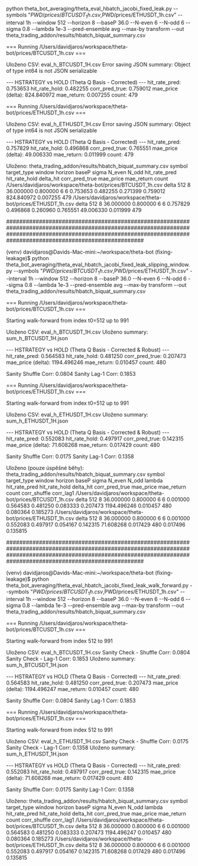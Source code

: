 python theta_bot_averaging/theta_eval_hbatch_jacobi_fixed_leak.py --symbols "$PWD/prices/BTCUSDT_1h.csv,$PWD/prices/ETHUSDT_1h.csv"   --interval 1h --window 512 --horizon 8 --baseP 36.0   --N-even 6   --N-odd 6   --sigma 0.8 --lambda 1e-3   --pred-ensemble avg --max-by transform   --out theta_trading_addon/results/hbatch_biquat_summary.csv

=== Running /Users/davidjaros/workspace/theta-bot/prices/BTCUSDT_1h.csv ===


Uloženo CSV: eval_h_BTCUSDT_1H.csv
Error saving JSON summary: Object of type int64 is not JSON serializable

--- HSTRATEGY vs HOLD (Theta Q Basis - Corrected) ---
hit_rate_pred:   0.753653
hit_rate_hold:   0.482255
corr_pred_true:  0.759012
mae_price (delta): 824.840972
mae_return:      0.007255
count:          479


=== Running /Users/davidjaros/workspace/theta-bot/prices/ETHUSDT_1h.csv ===


Uloženo CSV: eval_h_ETHUSDT_1H.csv
Error saving JSON summary: Object of type int64 is not JSON serializable

--- HSTRATEGY vs HOLD (Theta Q Basis - Corrected) ---
hit_rate_pred:   0.757829
hit_rate_hold:   0.496868
corr_pred_true:  0.765551
mae_price (delta): 49.006330
mae_return:      0.011999
count:          479


Uloženo: theta_trading_addon/results/hbatch_biquat_summary.csv
                                                     symbol target_type  window  horizon     baseP    sigma  N_even  N_odd  hit_rate_pred  hit_rate_hold  delta_hit  corr_pred_true  mae_price  mae_return  count
/Users/davidjaros/workspace/theta-bot/prices/BTCUSDT_1h.csv       delta     512        8 36.000000 0.800000       6      6       0.753653       0.482255   0.271399        0.759012 824.840972    0.007255    479
/Users/davidjaros/workspace/theta-bot/prices/ETHUSDT_1h.csv       delta     512        8 36.000000 0.800000       6      6       0.757829       0.496868   0.260960        0.765551  49.006330    0.011999    479


##################################################################################################################################################################################################################

(venv) davidjaros@Davids-Mac-mini:~/workspace/theta-bot (fixing-leakage)$ python theta_bot_averaging/theta_eval_hbatch_jacobi_fixed_leak_slipping_window.py --symbols "$PWD/prices/BTCUSDT_1h.csv,$PWD/prices/ETHUSDT_1h.csv"   --interval 1h --window 512 --horizon 8 --baseP 36.0   --N-even 6   --N-odd 6   --sigma 0.8 --lambda 1e-3   --pred-ensemble avg --max-by transform   --out theta_trading_addon/results/hbatch_biquat_summary.csv

=== Running /Users/davidjaros/workspace/theta-bot/prices/BTCUSDT_1h.csv ===

Starting walk-forward from index t0=512 up to 991

Uloženo CSV: eval_h_BTCUSDT_1H.csv
Uloženo summary: sum_h_BTCUSDT_1H.json

--- HSTRATEGY vs HOLD (Theta Q Basis - Corrected & Robust) ---
hit_rate_pred:   0.564583
hit_rate_hold:   0.481250
corr_pred_true:  0.207473
mae_price (delta): 1194.496246
mae_return:      0.010457
count:          480

Sanity Shuffle Corr: 0.0804
Sanity Lag-1 Corr:   0.1853

=== Running /Users/davidjaros/workspace/theta-bot/prices/ETHUSDT_1h.csv ===

Starting walk-forward from index t0=512 up to 991

Uloženo CSV: eval_h_ETHUSDT_1H.csv
Uloženo summary: sum_h_ETHUSDT_1H.json

--- HSTRATEGY vs HOLD (Theta Q Basis - Corrected & Robust) ---
hit_rate_pred:   0.552083
hit_rate_hold:   0.497917
corr_pred_true:  0.142315
mae_price (delta): 71.608268
mae_return:      0.017429
count:          480

Sanity Shuffle Corr: 0.0175
Sanity Lag-1 Corr:   0.1358

Uloženo (pouze úspěšné běhy): theta_trading_addon/results/hbatch_biquat_summary.csv
                                                     symbol target_type  window  horizon     baseP    sigma  N_even  N_odd   lambda  hit_rate_pred  hit_rate_hold  delta_hit  corr_pred_true   mae_price  mae_return  count  corr_shuffle  corr_lag1
/Users/davidjaros/workspace/theta-bot/prices/BTCUSDT_1h.csv       delta     512        8 36.000000 0.800000       6      6 0.001000       0.564583       0.481250   0.083333        0.207473 1194.496246    0.010457    480      0.080364   0.185273
/Users/davidjaros/workspace/theta-bot/prices/ETHUSDT_1h.csv       delta     512        8 36.000000 0.800000       6      6 0.001000       0.552083       0.497917   0.054167        0.142315   71.608268    0.017429    480      0.017496   0.135815

##################################################################################################################################################################################################################

(venv) davidjaros@Davids-Mac-mini:~/workspace/theta-bot (fixing-leakage)$ python theta_bot_averaging/theta_eval_hbatch_jacobi_fixed_leak_walk_forward.py --symbols "$PWD/prices/BTCUSDT_1h.csv,$PWD/prices/ETHUSDT_1h.csv"   --interval 1h --window 512 --horizon 8 --baseP 36.0   --N-even 6   --N-odd 6   --sigma 0.8 --lambda 1e-3   --pred-ensemble avg --max-by transform   --out theta_trading_addon/results/hbatch_biquat_summary.csv

=== Running /Users/davidjaros/workspace/theta-bot/prices/BTCUSDT_1h.csv ===

Starting walk-forward from index 512 to 991

Uloženo CSV: eval_h_BTCUSDT_1H.csv
Sanity Check - Shuffle Corr: 0.0804
Sanity Check - Lag-1 Corr:   0.1853
Uloženo summary: sum_h_BTCUSDT_1H.json

--- HSTRATEGY vs HOLD (Theta Q Basis - Corrected) ---
hit_rate_pred:   0.564583
hit_rate_hold:   0.481250
corr_pred_true:  0.207473
mae_price (delta): 1194.496247
mae_return:      0.010457
count:          480

Sanity Shuffle Corr: 0.0804
Sanity Lag-1 Corr:   0.1853

=== Running /Users/davidjaros/workspace/theta-bot/prices/ETHUSDT_1h.csv ===

Starting walk-forward from index 512 to 991

Uloženo CSV: eval_h_ETHUSDT_1H.csv
Sanity Check - Shuffle Corr: 0.0175
Sanity Check - Lag-1 Corr:   0.1358
Uloženo summary: sum_h_ETHUSDT_1H.json

--- HSTRATEGY vs HOLD (Theta Q Basis - Corrected) ---
hit_rate_pred:   0.552083
hit_rate_hold:   0.497917
corr_pred_true:  0.142315
mae_price (delta): 71.608268
mae_return:      0.017429
count:          480

Sanity Shuffle Corr: 0.0175
Sanity Lag-1 Corr:   0.1358

Uloženo: theta_trading_addon/results/hbatch_biquat_summary.csv
                                                     symbol target_type  window  horizon     baseP    sigma  N_even  N_odd   lambda  hit_rate_pred  hit_rate_hold  delta_hit  corr_pred_true   mae_price  mae_return  count  corr_shuffle  corr_lag1
/Users/davidjaros/workspace/theta-bot/prices/BTCUSDT_1h.csv       delta     512        8 36.000000 0.800000       6      6 0.001000       0.564583       0.481250   0.083333        0.207473 1194.496247    0.010457    480      0.080364   0.185273
/Users/davidjaros/workspace/theta-bot/prices/ETHUSDT_1h.csv       delta     512        8 36.000000 0.800000       6      6 0.001000       0.552083       0.497917   0.054167        0.142315   71.608268    0.017429    480      0.017496   0.135815


